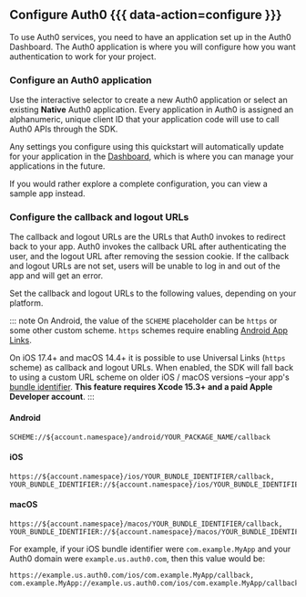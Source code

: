 ## Configure Auth0 {{{ data-action=configure }}}

To use Auth0 services, you need to have an application set up in the Auth0 Dashboard. The Auth0 application is where you will configure how you want authentication to work for your project.

### Configure an Auth0 application

Use the interactive selector to create a new Auth0 application or select an existing **Native** Auth0 application. Every application in Auth0 is assigned an alphanumeric, unique client ID that your application code will use to call Auth0 APIs through the SDK.

Any settings you configure using this quickstart will automatically update for your application in the <a href="${manage_url}/#/" target="_blank">Dashboard</a>, which is where you can manage your applications in the future.

If you would rather explore a complete configuration, you can view a sample app instead.

### Configure the callback and logout URLs

The callback and logout URLs are the URLs that Auth0 invokes to redirect back to your app. Auth0 invokes the callback URL after authenticating the user, and the logout URL after removing the session cookie. If the callback and logout URLs are not set, users will be unable to log in and out of the app and will get an error.

Set the callback and logout URLs to the following values, depending on your platform.

::: note
On Android, the value of the `SCHEME` placeholder can be `https` or some other custom scheme. `https` schemes require enabling <a href="https://auth0.com/docs/get-started/applications/enable-android-app-links-support" target="_blank">Android App Links</a>.

On iOS 17.4+ and macOS 14.4+ it is possible to use Universal Links (`https` scheme) as callback and logout URLs. When enabled, the SDK will fall back to using a custom URL scheme on older iOS / macOS versions –your app's <a href="https://developer.apple.com/documentation/appstoreconnectapi/bundle_ids" target="_blank">bundle identifier</a>.
**This feature requires Xcode 15.3+ and a paid Apple Developer account**.
:::

#### Android

```text
SCHEME://${account.namespace}/android/YOUR_PACKAGE_NAME/callback
```

#### iOS

```text
https://${account.namespace}/ios/YOUR_BUNDLE_IDENTIFIER/callback,
YOUR_BUNDLE_IDENTIFIER://${account.namespace}/ios/YOUR_BUNDLE_IDENTIFIER/callback
```

#### macOS

```text
https://${account.namespace}/macos/YOUR_BUNDLE_IDENTIFIER/callback,
YOUR_BUNDLE_IDENTIFIER://${account.namespace}/macos/YOUR_BUNDLE_IDENTIFIER/callback
```

For example, if your iOS bundle identifier were `com.example.MyApp` and your Auth0 domain were `example.us.auth0.com`, then this value would be:

```text
https://example.us.auth0.com/ios/com.example.MyApp/callback,
com.example.MyApp://example.us.auth0.com/ios/com.example.MyApp/callback
```
